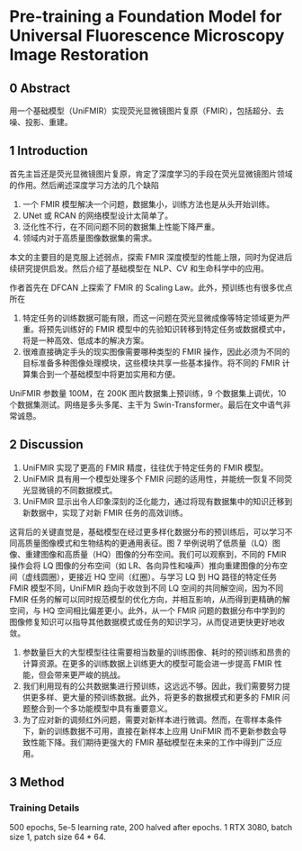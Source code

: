 # Pre-training a Foundation Model for Universal Fluorescence Microscopy Image Restoration

## 0 Abstract

用一个基础模型（UniFMIR）实现荧光显微镜图片复原（FMIR），包括超分、去噪、投影、重建。

## 1 Introduction

首先主旨还是荧光显微镜图片复原，肯定了深度学习的手段在荧光显微镜图片领域的作用。然后阐述深度学习方法的几个缺陷
1. 一个 FMIR 模型解决一个问题，数据集小，训练方法也是从头开始训练。
2. UNet 或 RCAN 的网络模型设计太简单了。
3. 泛化性不行，在不同问题不同的数据集上性能下降严重。
4. 领域内对于高质量图像数据集的需求。

本文的主要目的是克服上述弱点，探索 FMIR 深度模型的性能上限，同时为促进后续研究提供启发。然后介绍了基础模型在 NLP、CV 和生命科学中的应用。

作者首先在 DFCAN 上探索了 FMIR 的 Scaling Law。此外，预训练也有很多优点所在
1. 特定任务的训练数据可能有限，而这一问题在荧光显微成像等特定领域更为严重。将预先训练好的 FMIR 模型中的先验知识转移到特定任务或数据模式中，将是一种高效、低成本的解决方案。
2. 很难直接确定手头的现实图像需要哪种类型的 FMIR 操作，因此必须为不同的目标准备多种图像处理模块，这些模块共享一些基本操作。将不同的 FMIR 计算集合到一个基础模型中将更加实用和方便。

UniFMIR 参数量 100M，在 200K 图片数据集上预训练，9 个数据集上调优，10 个数据集测试。网络是多头多尾、主干为 Swin-Transformer。最后在文中语气非常诚恳。

## 2 Discussion

1. UniFMIR 实现了更高的 FMIR 精度，往往优于特定任务的 FMIR 模型。
2. UniFMIR 具有用一个模型处理多个 FMIR 问题的适用性，并能统一恢复不同荧光显微镜的不同数据模式。
3. UniFMIR 显示出令人印象深刻的泛化能力，通过将现有数据集中的知识迁移到新数据中，实现了对新 FMIR 任务的高效训练。

这背后的关键直觉是，基础模型在经过更多样化数据分布的预训练后，可以学习不同高质量图像模式和生物结构的更通用表征。图 7 举例说明了低质量（LQ）图像、重建图像和高质量（HQ）图像的分布空间。我们可以观察到，不同的 FMIR 操作会将 LQ 图像的分布空间（如 LR、各向异性和噪声）推向重建图像的分布空间（虚线圆圈），更接近 HQ 空间（红圈）。与学习 LQ 到 HQ 路径的特定任务 FMIR 模型不同，UniFMIR 趋向于收敛到不同 LQ 空间的共同解空间，因为不同 FMIR 任务的解可以同时规范模型的优化方向，并相互影响，从而得到更精确的解空间，与 HQ 空间相比偏差更小。此外，从一个 FMIR 问题的数据分布中学到的图像修复知识可以指导其他数据模式或任务的知识学习，从而促进更快更好地收敛。

1. 参数量巨大的大型模型往往需要相当数量的训练图像、耗时的预训练和昂贵的计算资源。在更多的训练数据上训练更大的模型可能会进一步提高 FMIR 性能，但会带来更严峻的挑战。
2. 我们利用现有的公共数据集进行预训练，这远远不够。因此，我们需要努力提供更多样、更大量的预训练数据。此外，将更多的数据模式和更多的 FMIR 问题整合到一个多功能模型中具有重要意义。
3. 为了应对新的调频红外问题，需要对新样本进行微调。然而，在零样本条件下，新的训练数据不可用，直接在新样本上应用 UniFMIR 而不更新参数会导致性能下降。我们期待更强大的 FMIR 基础模型在未来的工作中得到广泛应用。

## 3 Method

### Training Details

500 epochs, 5e-5 learning rate, 200 halved after epochs. 1 RTX 3080, batch size 1, patch size 64 * 64.
